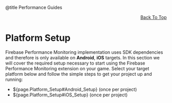 @title Performance Guides

<a id="top"></a>
<!-- Page HTML do not touch -->
<a /><p align="right">[Back To Top](#top)</p>

# Platform Setup

Firebase Performance Monitoring implementation uses SDK dependencies and therefore is only available on **Android**, **iOS** targets. In this section we will cover the required setup necessary to start using the Firebase Performance Monitoring extension on your game.
Select your target platform below and follow the simple steps to get your project up and running:

* ${page.Platform_Setup#Android_Setup} (once per project)
* ${page.Platform_Setup#iOS_Setup} (once per project)
